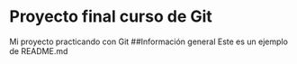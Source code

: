 # Proyecto final curso de Git
Mi proyecto practicando con Git
##Información general
Este es un ejemplo de README.md
